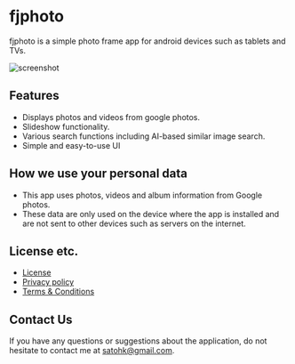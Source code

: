 # fjphoto

fjphoto is a simple photo frame app for android devices such as tablets and TVs.

![screenshot](https://satohk.github.io/fjphoto/screenshot_list_resized.png)

## Features
- Displays photos and videos from google photos.
- Slideshow functionality.
- Various search functions including AI-based similar image search.
- Simple and easy-to-use UI

## How we use your personal data
- This app uses photos, videos and album information from Google photos.
- These data are only used on the device where the app is installed and are not sent to other devices such as servers on the internet.

## License etc.
- [License](https://github.com/satohk/fjphoto/blob/main/LICENSE)
- [Privacy policy](https://satohk.github.io/fjphoto/privacy_policy)
- [Terms & Conditions](https://satohk.github.io/fjphoto/terms_and_conditions)

## Contact Us

If you have any questions or suggestions about the application, do not hesitate to contact me at satohk@gmail.com.